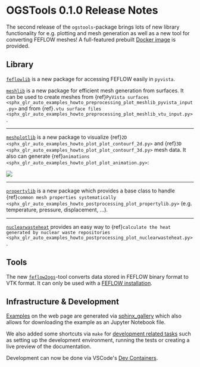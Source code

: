 # OGSTools 0.1.0 Release Notes

The second release of the `ogstools`-package brings lots of new library functionality for e.g. plotting and mesh generation as well as a new tool for converting FEFLOW meshes! A full-featured prebuilt [Docker image](../user-guide/docker.md) is provided.

## Library

[`feflowlib`](../user-guide/feflowlib.md) is a new package for accessing FEFLOW easily in `pyvista`.

[`meshlib`](../user-guide/meshlib.md) is a new package for efficient mesh generation from surfaces. It can be used to create meshes from  {ref}`PyVista surfaces <sphx_glr_auto_examples_howto_preprocessing_plot_meshlib_pyvista_input.py>` and from {ref}`.vtu surface files <sphx_glr_auto_examples_howto_preprocessing_plot_meshlib_vtu_input.py>`.

______________________________________________________________________

[`meshplotlib`](../user-guide/plot.md) is a new package to visualize {ref}`2D <sphx_glr_auto_examples_howto_plot_plot_contourf_2d.py>` and {ref}`3D <sphx_glr_auto_examples_howto_plot_plot_contourf_3d.py>` mesh data. It also can generate {ref}`animations <sphx_glr_auto_examples_howto_plot_plot_animation.py>`:

![](../auto_examples/howto_plot/images/sphx_glr_plot_animation_001.gif)

______________________________________________________________________

[`propertylib`](../user-guide/propertylib.md) is a new package which provides a base class to handle {ref}`common mesh properties systematically <sphx_glr_auto_examples_howto_postprocessing_plot_propertylib.py>` (e.g. temperature, pressure, displacement, ...).

______________________________________________________________________

[`nuclearwasteheat`](../user-guide/nuclearwasteheat.md) provides an easy way to {ref}`calculate the heat generated by nuclear waste repositories <sphx_glr_auto_examples_howto_postprocessing_plot_nuclearwasteheat.py>`.

## Tools

The new [`feflow2ogs`](../user-guide/feflowlib.md)-tool converts data stored in FEFLOW binary format to VTK format. It can only be used with a [FEFLOW installation](../user-guide/feflowlib.md#installation).

## Infrastructure & Development

[Examples](../auto_examples/index.rst) on the web page are generated via [sphinx_gallery](https://sphinx-gallery.github.io/stable/index.html) which also allows for downloading the example as an Jupyter Notebook file.

We also added some shortcuts via `make` for [development related tasks](../development/index.md) such as setting up the development environment, running the tests or creating a live preview of the documentation.

Development can now be done via VSCode's [Dev Containers](../development/index.md#development-in-a-container-with-vscode).
